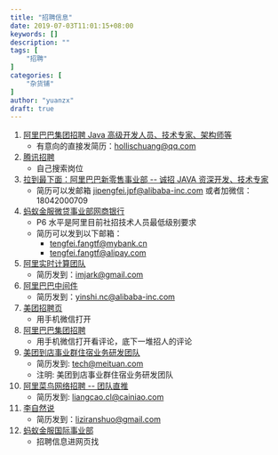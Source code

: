 ```yaml
---
title: "招聘信息"
date: 2019-07-03T11:01:15+08:00
keywords: []
description: ""
tags: [
    "招聘"
]
categories: [
    "杂货铺"
]
author: "yuanzx"
draft: true
---
```


1. [阿里巴巴集团招聘 Java 高级开发人员、技术专家、架构师等](https://www.hollischuang.com/%e4%ba%ba%e6%89%8d%e6%8b%9b%e8%81%98)
   - 有意向的直接发简历：hollischuang@qq.com
2. [腾讯招聘](https://careers.tencent.com/search.html)
   - 自己搜索岗位
3. [拉到最下面：阿里巴巴新零售事业部 -- 诚招 JAVA 资深开发、技术专家](https://github.com/alibaba/easyexcel)
   - 简历可以发邮箱 jipengfei.jpf@alibaba-inc.com 或者加微信：18042000709
4. [蚂蚁金服微贷事业部网商银行](http://ifeve.com/alithink-interview/)
   -  P6 水平是阿里目前社招技术人员最低级别要求
   - 简历可以发到以下邮箱：
     - tengfei.fangtf@mybank.cn
     - tengfei.fangtf@alipay.com 
5. [阿里实时计算团队](http://wuchong.me/blog/2017/07/16/two-years-in-alibaba/)
   - 简历发到：imjark@gmail.com
6. [阿里巴巴中间件](https://www.jianshu.com/p/ef47df20e97a)
   - 简历发到：yinshi.nc@alibaba-inc.com
7. [美团招聘页](https://career.meituan.com/mobile?_token=null)
   - 用手机微信打开
8. [阿里巴巴集团招聘](https://mp.weixin.qq.com/s/MsqKhjvUM_ZoMusgcR2CPg)
   - 用手机微信打开看评论，底下一堆招人的评论
9. [美团到店事业群住宿业务研发团队](https://tech.meituan.com/2019/09/05/java-bytecode-enhancement.html)
   - 简历发到: tech@meituan.com
   - 注明: 美团到店事业群住宿业务研发团队 
10. [阿里菜鸟网络招聘 -- 团队直推](https://juejin.im/post/5d8051fd6fb9a06b160f5edb)
    - 简历发到: liangcao.cl@cainiao.com
11. [李自然说](#)
    - 简历发到：liziranshuo@gmail.com
12. [蚂蚁金服国际事业部](http://site-29671-4123-1226.sxl.cn/)
    - 招聘信息进网页找